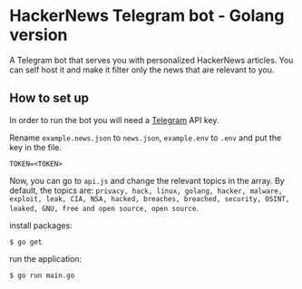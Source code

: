 # HackerNews Telegram bot - Golang version

A Telegram bot that serves you with personalized HackerNews articles. You can self host it and make it filter only the news that are relevant to you.

## How to set up

In order to run the bot you will need a [Telegram](https://core.telegram.org/api) API key.

Rename `example.news.json` to `news.json`, `example.env` to `.env` and put the key in the file.
```env
TOKEN=<TOKEN>
```
Now, you can go to `api.js` and change the relevant topics in the array. By default, the topics are: `privacy, hack, linux, golang, hacker, malware, exploit, leak, CIA, NSA, hacked, breaches, breached, security, OSINT, leaked, GNU, free and open source, open source`.

install packages:
```
$ go get
```
run the application:
```
$ go run main.go
```
